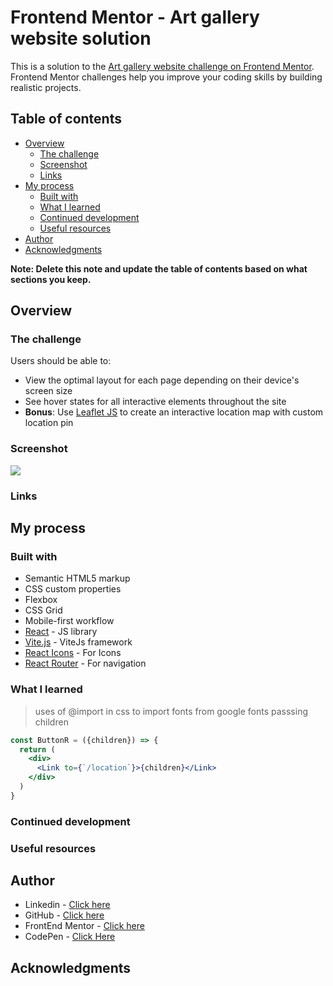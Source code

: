 # Frontend Mentor - Art gallery website solution

This is a solution to the [Art gallery website challenge on Frontend Mentor](https://www.frontendmentor.io/challenges/art-gallery-website-yVdrZlxyA). Frontend Mentor challenges help you improve your coding skills by building realistic projects. 

## Table of contents

- [Overview](#overview)
  - [The challenge](#the-challenge)
  - [Screenshot](#screenshot)
  - [Links](#links)
- [My process](#my-process)
  - [Built with](#built-with)
  - [What I learned](#what-i-learned)
  - [Continued development](#continued-development)
  - [Useful resources](#useful-resources)
- [Author](#author)
- [Acknowledgments](#acknowledgments)

**Note: Delete this note and update the table of contents based on what sections you keep.**

## Overview

### The challenge

Users should be able to:

- View the optimal layout for each page depending on their device's screen size
- See hover states for all interactive elements throughout the site
- **Bonus**: Use [Leaflet JS](https://leafletjs.com/) to create an interactive location map with custom location pin

### Screenshot

![](./screenshot.jpg)

### Links

## My process

### Built with

- Semantic HTML5 markup
- CSS custom properties
- Flexbox
- CSS Grid
- Mobile-first workflow
- [React](https://reactjs.org/) - JS library
- [Vite.js](https://vitejs.dev/) - ViteJs framework
- [React Icons](https://react-icons.github.io/react-icons/icons?name=bi) - For Icons
- [React Router](https://reactrouter.com/en/main) - For navigation

### What I learned

> uses of @import in css to import fonts from google fonts
> passsing children
```jsx
const ButtonR = ({children}) => {
  return (
    <div>
      <Link to={`/location`}>{children}</Link>
    </div>
  )
}
```


### Continued development

### Useful resources


## Author

- Linkedin - [Click here](https://www.linkedin.com/in/mf-cunha/)
- GitHub - [Click here](https://github.com/xtirian/)
- FrontEnd Mentor - [Click here](https://www.frontendmentor.io/profile/xtirian)
- CodePen - [Click Here](https://codepen.io/xtirian/)

## Acknowledgments